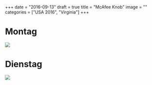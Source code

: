 +++
date = "2016-09-13"
draft = true
title = "McAfee Knob"
image = ""
categories = ["USA 2016", "Virginia"]
+++

# Montag

![](/images/2016-09-12_.jpg)

# Dienstag

![](/images/2016-09-13_.jpg)
